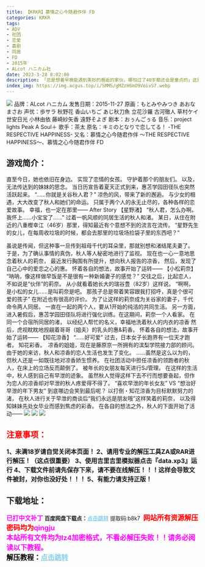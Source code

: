 ```yaml
---
title: 【KRKR】慕情之心今随君作伴 FD
categories: KRKR
tags:
- ADV
- 社团
- 恋爱
- 喜剧
- 同居
- FD
- 2015年
- ALcot ハニカム社
date: 2023-3-28 8:02:00
description: 「总是想着早晚能遇到美妙的邂逅的家伙，哪怕过了40岁都还会是童贞的」这是去世的父亲的遗言。「要选择对象一定得在年轻的时候啊。……人生，好想重来过」
index_img: https://img.acgus.top/i/SMMS/gMZzH6mO9VoivS7.webp
---
```

![](https://img.acgus.top/i/SMMS/gMZzH6mO9VoivS7.webp)
品牌：ALcot ハニカム
发售日期：2015-11-27
原画：もとみやみつき あおなまさお
声优：歩サラ 秋野花 香山いちご あじ秋刀魚 立花沙羅 古河徹人 草村ケイ 世安日光 小林由依 藤崎紗矢香 遠野そよぎ
剧本：おぅんごぅる
音乐：project lights Peak A Soul＋
歌手：茶太
原名：キミのとなりで恋してる！ -THE RESPECTIVE HAPPINESS-
又名：慕情之心今随君作伴 ～THE RESPECTIVE HAPPINESS～、慕情之心今随君作伴 FD

## 游戏简介：
直至今日，她也依旧在身边。
实现了恋情的女孩。 守护着那个的朋友们。 以及，无法传达到的妹妹的思念。
当日历宣告着夏天正式到来，惠苫学园田径队也突然活跃起来。
“……你就是关谷秋人君？”
凉色的风，带来了新的邂逅。
与少女的相遇，大大改变了秋人和她们的命运。
只属于两个人的永无止尽的，各种各样的恋爱故事。
幸福，也一定在那里——
After Story 【星野渚】
“秋人君，怎么办啊。 我怀上……小宝宝了……”
过着一帆风顺的同居生活的秋人和渚。
某日，从住在附近的八重樫幸江（46岁）那里，得知最近有个意想不到的流言在流传。
“星野先生的女儿，在每周收垃圾的时候，都会去那里的垃圾场捡袋子里的东西吧？”

虽说是传闻，但这种事一旦传到祖母千代的耳朵里，那就别想和渚结尾夫妻了。
于是，为了确认事情的真伪，秋人等人秘密地进行了监视。
现在也一心一意地思念着秋人的莉奈，
最近发行胸围有所提升，想向秋人报告的凉香，
然后，发现了自己心中的爱恋之心的惠。
怀着各自的想法，故事开始了运转——
【小松莉奈】
“呐呐，像这样做早饭是不是很有一种新婚妻子的感觉？”
交往之后，比起恋人，不如说是“伙伴”的莉奈。
从小就看着她长大的瑞谷豊（82岁）这样说。
“啊啊，是小松的女儿……是叫莉奈是吧。 那孩子总是带着笑容跟我打招呼，真是个很可爱的孩子”
在附近也有很高的评价。
为了让这样的莉奈成为关谷家的妻子，千代命令两人同居。
一直在一起的两个人，要从1开始的纯洁的共同生活。
另一方面，进入暑假后，惠苫学园田径队将进行强化训练。在这期间，莉奈一个人看家。
在同一个合宿所同居的渚，
以经纪人帮忙的名义，幸福地洗着秋人的内衣的凉香
然后，虎视眈眈地觊觎着哥哥（姐夫）的乳头的惠&莉香。
怀着各自的想法，故事开始了运转——
【知花涼香】
“……好可爱”
过去，日本女子长跑界有一位天才跑者。
知花彩香。　凉香的姐姐，现在是藤原京一所拥有的滨梨学院接力部的顾问。
由于她的来访，秋人和凉香的恋人生活也发生了变化。
……虽然是这么以为的，但秋人还是一如既往地对凉香娇生惯养。
在社团活动中担任凉香的领跑者的秋人，在床上的立场反而颠倒了。
被年长的女朋友每天进行SJ管理。
在这样的生活中，秋人感到自己有早泄的迹象。
虽然秋人觉得这样下去不行而想要奋起，但作为恋人的凉香却对早泄的秋人疼爱得不得了。
“喜欢早泄的年长女友” VS “想治好早泄的年下男友”
到底哪边会笑到最后呢？
以打倒・知花涼香为目标默默努力的渚，
在秋人进行关于早泄的商谈后“我们永远是朋友哦”这样笑着的莉奈，
以及得知妹妹先处女毕业而感到焦虑的彩香。
在各自的想法之外，秋人的下面开始了活动――
![](https://img.acgus.top/i/SMMS/gONcfxrXWSPAJY1.webp)
![](https://img.acgus.top/i/SMMS/wMuFprZBi3ITqob.webp)
![](https://img.acgus.top/i/SMMS/XnfutmHCGLB5Kqd.webp)





## <font color=#FF0000 >注意事项：</font>
<font size=3><b>1、未满18岁请自觉关闭本页面！
2、请用专业的解压工具ZA或RAR进行解压！（这点很重要）
3、使用吉里吉里模拟器点击『data.xp3』运行
4、下载文件前请先保存下来，请不要在线解压！！！这样会导致文件被封，对你也没好处！！！
5、有能力请支持正版！</b></font>

## 下载地址：
<font color=#FF00FF size=3><b>已打中文补丁</b></font>
<b>百度网盘下载点：</b><a href="https://pan.baidu.com/s/14KFt3gEIC7Dskl6rly0w8Q?pwd=b8k7" style="color: #87CEEB;"><b>点击跳转</b></a> 提取码:b8k7
<a style="padding: 0" href="https://post.qingju.org/AD/"><img style="max-width:100%" src="https://img.acgus.top/i/2024/07/478f689b8021d8d499ab43d21acf137a.gif" alt=""></a>
<b><font color=#FF0000 size=4>网站所有资源解压密码均为</b></font><b><font color=#FF00FF size=4>qingju</font><font color=#FF0000 ></font></b><br><b><font color=#FF00FF size=4>本站所有文件均为lz4加密格式，不看必解压失败！！请务必阅读以下教程。</b></font><br><b><font color=#000 size=4>解压教程：</b><a href="https://post.qingju.org/tutorial/000/" style="color: #87CEEB;"><b>点击跳转</b></a>
